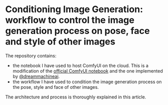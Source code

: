 # Conditioning Image Generation: workflow to control the image generation process on pose, face and style of other images 

The repository contains: 
- the notebook I have used to host ComfyUI on the cloud. This is a modification of the [official ComfyUI notebook](https://github.com/comfyanonymous/ComfyUI/blob/master/notebooks/comfyui_colab.ipynb) and the one implemented by [@dreammachineai](https://colab.research.google.com/drive/1Li5GYzafxJta0v3_NPiNh1kHa2K4GU0X#scrollTo=EXGAVghD0Wfu). 
- the workflow I have used to condition the image generation process on the pose, style and face of other images.

The architecture and process is thoroughly explained in this article.  

